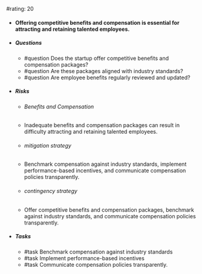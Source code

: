 #rating: 20
- #### Offering competitive benefits and compensation is essential for attracting and retaining talented employees.
- ##### Questions
  - #question Does the startup offer competitive benefits and compensation packages?
  - #question Are these packages aligned with industry standards?
  - #question Are employee benefits regularly reviewed and updated?
- ##### Risks

  - ###### Benefits and Compensation
  - Inadequate benefits and compensation packages can result in difficulty attracting and retaining talented employees.
  - ###### mitigation strategy
  - Benchmark compensation against industry standards, implement performance-based incentives, and communicate compensation policies transparently.
  - ###### contingency strategy
  - Offer competitive benefits and compensation packages, benchmark against industry standards, and communicate compensation policies transparently.
- ##### Tasks
  - #task Benchmark compensation against industry standards
  - #task  Implement performance-based incentives
  - #task  Communicate compensation policies transparently.


